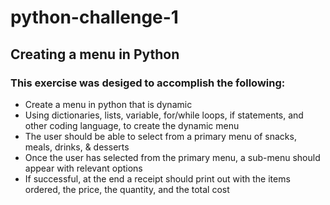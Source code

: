 # python-challenge-1
## Creating a menu in Python

### This exercise was desiged to accomplish the following:
* Create a menu in python that is dynamic
* Using dictionaries, lists, variable, for/while loops, if statements, and other coding language, to create the dynamic menu
* The user should be able to select from a primary menu of snacks, meals, drinks, & desserts
* Once the user has selected from the primary menu, a sub-menu should appear with relevant options
* If successful, at the end a receipt should print out with the items ordered, the price, the quantity, and the total cost